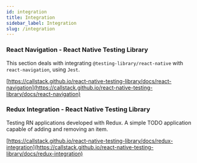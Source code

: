 ```yaml
---
id: integration
title: Integration
sidebar_label: Integration
slug: /integration
---
```


### React Navigation - React Native Testing Library

This section deals with integrating `@testing-library/react-native` with `react-navigation`, using `Jest`.

[https://callstack.github.io/react-native-testing-library/docs/react-navigation](https://callstack.github.io/react-native-testing-library/docs/react-navigation)

### Redux Integration - React Native Testing Library

Testing RN applications developed with Redux. A simple TODO application capable of adding and removing an item.

[https://callstack.github.io/react-native-testing-library/docs/redux-integration](https://callstack.github.io/react-native-testing-library/docs/redux-integration)